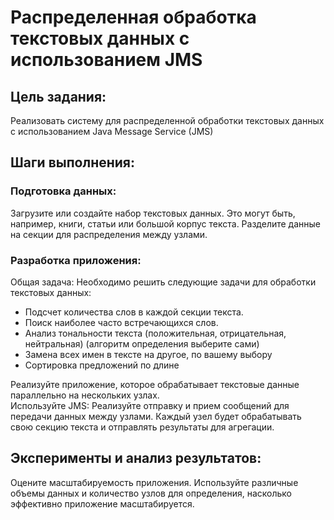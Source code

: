# Распределенная обработка текстовых данных с использованием JMS

## Цель задания:
Реализовать систему для распределенной обработки текстовых данных с использованием Java Message Service (JMS)

## Шаги выполнения:

### Подготовка данных:
Загрузите или создайте набор текстовых данных. Это могут быть, например, книги, статьи или большой корпус текста. Разделите данные на секции для распределения между узлами.

### Разработка приложения:
Общая задача: Необходимо решить следующие задачи для обработки текстовых данных:
 * Подсчет количества слов в каждой секции текста.
 * Поиск наиболее часто встречающихся слов.
 * Анализ тональности текста (положительная, отрицательная, нейтральная) (алгоритм определения выберите сами)
 * Замена всех имен в тексте на другое, по вашему выбору
 * Сортировка предложений по длине

Реализуйте приложение, которое обрабатывает текстовые данные параллельно на нескольких узлах.\
Используйте JMS: Реализуйте отправку и прием сообщений для передачи данных между узлами. Каждый узел будет обрабатывать свою секцию текста и отправлять результаты для агрегации.

## Эксперименты и анализ результатов:
Оцените масштабируемость приложения. Используйте различные объемы данных и количество узлов для определения, насколько эффективно приложение масштабируется.
